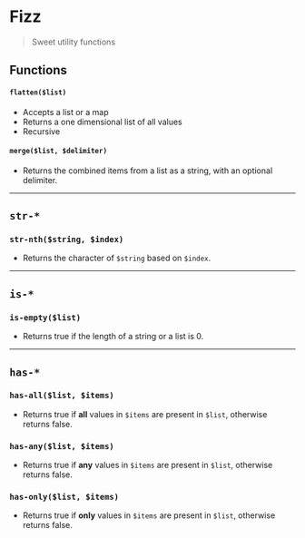 Fizz
===

> Sweet utility functions

## Functions

#### `flatten($list)`
+ Accepts a list or a map
+ Returns a one dimensional list of all values
+ Recursive

#### `merge($list, $delimiter)`
+ Returns the combined items from a list as a string, with an optional delimiter.

---

## `str-*`
### `str-nth($string, $index)`
+ Returns the character of `$string` based on `$index`.

---

## `is-*`
### `is-empty($list)`
+ Returns true if the length of a string or a list is 0.

---

## `has-*`
### `has-all($list, $items)`
+ Returns true if **all** values in `$items` are present in `$list`, otherwise returns false.

### `has-any($list, $items)`
+ Returns true if **any** values in `$items` are present in `$list`, otherwise returns false.

### `has-only($list, $items)`
+ Returns true if **only** values in `$items` are present in `$list`, otherwise returns false.
